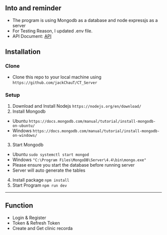 ## Into and reminder
- The program is using Mongodb as a database and node expressjs as a server
- For Testing Reason, I updated .env file.
- API Document: [API](/api.md)
## Installation
### Clone 
- Clone this repo to your local machine using `https://github.com/jackChauT/CT_Server`
### Setup
1. Download and Install Nodejs
`https://nodejs.org/en/download/`
2. Install Mongodb
- Ubuntu
`https://docs.mongodb.com/manual/tutorial/install-mongodb-on-ubuntu/`
- Windows
`https://docs.mongodb.com/manual/tutorial/install-mongodb-on-windows/`
3. Start Mongodb
- Ubuntu
`sudo systemctl start mongod`
- Windows
`"C:\Program Files\MongoDB\Server\4.4\bin\mongo.exe"`
- Please ensure you start the database before running server
- Server will auto generate the tables
4. Install package
`npm install`
5. Start Program
`npm run dev`
---
## Function
- Login & Register
- Token & Refresh Token
- Create and Get clinic recorda

